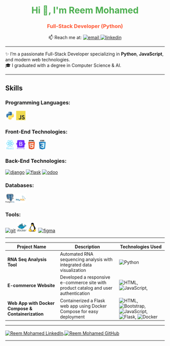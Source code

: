 <h1 align="center" style="color:#4CAF50;">Hi 👋, I'm Reem Mohamed</h1>
<h3 align="center" style="color:#FF5733;">Full-Stack Developer (Python)</h3>

<p align="center">
📫 Reach me at:  
<a href="mailto:reem74mohamed@gmail.com">
  <img src="https://img.shields.io/badge/-Email-0078D4?style=flat&logo=microsoft-outlook&logoColor=white" alt="email" height="30"/>
</a>  

<a href="https://www.linkedin.com/in/reem-mohamed-81" target="_blank">
  <img src="https://img.shields.io/badge/-LinkedIn-0077B5?style=flat&logo=linkedin&logoColor=white" alt="linkedin" height="30"/>
</a>

</p>

___________________________________________________________________________________________________________________________________________________________



✨ I’m a passionate Full-Stack Developer specializing in **Python**, **JavaScript**, and modern web technologies.  
🎓 I graduated with a degree in Computer Science & AI.  



___________________________________________________________________________________________________________________________________________________________



## Skills

### **Programming Languages:**
<p align="left">
  <a href="https://www.python.org" target="_blank"><img src="https://raw.githubusercontent.com/devicons/devicon/master/icons/python/python-original.svg" alt="python" width="30" height="30"/></a>
  <a href="https://developer.mozilla.org/en-US/docs/Web/JavaScript" target="_blank"><img src="https://raw.githubusercontent.com/devicons/devicon/master/icons/javascript/javascript-original.svg" alt="javascript" width="30" height="30"/></a>
</p>

### **Front-End Technologies:**
<p align="left">
  <a href="https://reactjs.org/" target="_blank"><img src="https://raw.githubusercontent.com/devicons/devicon/master/icons/react/react-original-wordmark.svg" alt="react" width="30" height="30"/></a>
  <a href="https://getbootstrap.com" target="_blank"><img src="https://raw.githubusercontent.com/devicons/devicon/master/icons/bootstrap/bootstrap-plain-wordmark.svg" alt="bootstrap" width="30" height="30"/></a>
  <a href="https://www.w3.org/html/" target="_blank"><img src="https://raw.githubusercontent.com/devicons/devicon/master/icons/html5/html5-original-wordmark.svg" alt="html5" width="30" height="30"/></a>
  <a href="https://www.w3schools.com/css/" target="_blank"><img src="https://raw.githubusercontent.com/devicons/devicon/master/icons/css3/css3-original-wordmark.svg" alt="css3" width="30" height="30"/></a>
</p>

### **Back-End Technologies:**
<p align="left">
  <a href="https://www.djangoproject.com/" target="_blank"><img src="https://cdn.worldvectorlogo.com/logos/django.svg" alt="django" width="30" height="30"/></a>
  <a href="https://flask.palletsprojects.com/" target="_blank"><img src="https://upload.wikimedia.org/wikipedia/commons/0/04/Flask_logo.svg" alt="flask" width="30" height="30"/></a>
  <a href="https://www.odoo.com/" target="_blank"><img src="https://www.odoo.com/web/image/website.page/2fe717f7f9a2a8e2a9c7c25d9c6b9600.png" alt="odoo" width="30" height="30"/></a>
</p>

### **Databases:**
<p align="left">
  <a href="https://www.postgresql.org" target="_blank"><img src="https://raw.githubusercontent.com/devicons/devicon/master/icons/postgresql/postgresql-original-wordmark.svg" alt="postgresql" width="30" height="30"/></a>
  <a href="https://www.mysql.com/" target="_blank"><img src="https://raw.githubusercontent.com/devicons/devicon/master/icons/mysql/mysql-original-wordmark.svg" alt="mysql" width="30" height="30"/></a>
</p>

### **Tools:**
<p align="left">
  <a href="https://git-scm.com/" target="_blank"><img src="https://www.vectorlogo.zone/logos/git-scm/git-scm-icon.svg" alt="git" width="30" height="30"/></a>
  <a href="https://www.docker.com/" target="_blank"><img src="https://raw.githubusercontent.com/devicons/devicon/master/icons/docker/docker-original-wordmark.svg" alt="docker" width="30" height="30"/></a>
  <a href="https://www.linux.org/" target="_blank"><img src="https://raw.githubusercontent.com/devicons/devicon/master/icons/linux/linux-original.svg" alt="linux" width="30" height="30"/></a>
  <a href="https://www.figma.com/" target="_blank"><img src="https://www.vectorlogo.zone/logos/figma/figma-icon.svg" alt="figma" width="30" height="30"/></a>
</p>




___________________________________________________________________________________________________________________________________________________________




| Project Name                | Description                                                       | Technologies Used                                                        |
| --------------------------- | ----------------------------------------------------------------- | ------------------------------------------------------------------------ |
| **RNA Seq Analysis Tool**    | Automated RNA sequencing analysis with integrated data visualization | ![Python](https://img.shields.io/badge/-Python-3776AB?style=flat&logo=python&logoColor=white) |
| **E-commerce Website**       | Developed a responsive e-commerce site with product catalog and user authentication | ![HTML](https://img.shields.io/badge/-HTML5-E34F26?style=flat&logo=html5&logoColor=white), ![JavaScript](https://img.shields.io/badge/-JavaScript-F7DF1E?style=flat&logo=javascript&logoColor=black), |
| **Web App with Docker Compose & Containerization** | Containerized a Flask web app using Docker Compose for easy deployment | ![HTML](https://img.shields.io/badge/-HTML5-E34F26?style=flat&logo=html5&logoColor=white), ![Bootstrap](https://img.shields.io/badge/-Bootstrap-563D7C?style=flat&logo=bootstrap&logoColor=white), ![JavaScript](https://img.shields.io/badge/-JavaScript-F7DF1E?style=flat&logo=javascript&logoColor=black), ![Flask](https://img.shields.io/badge/-Flask-000000?style=flat&logo=flask&logoColor=white), ![Docker](https://img.shields.io/badge/-Docker-2496ED?style=flat&logo=docker&logoColor=white) |




___________________________________________________________________________________________________________________________________________________________



<p align="left">
  <a href="https://www.linkedin.com/in/reem-mohamed-81" target="blank">
    <img align="center" src="https://raw.githubusercontent.com/rahuldkjain/github-profile-readme-generator/master/src/images/icons/Social/linked-in-alt.svg" alt="Reem Mohamed LinkedIn" height="30" width="40" />
  </a>
  <a href="https://github.com/reemmohamed74" target="blank">
    <img align="center" src="https://raw.githubusercontent.com/rahuldkjain/github-profile-readme-generator/master/src/images/icons/Social/github.svg" alt="Reem Mohamed GitHub" height="30" width="40" />
  </a>
</p>

___________________________________________________________________________________________________________________________________________________________
